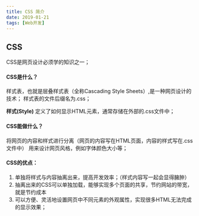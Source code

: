 ```yaml
---
title: CSS 简介
date: 2019-01-21
tags: [Web开发]
---
```


## CSS
CSS是网页设计必须学的知识之一；

#### CSS是什么？
样式表，也就是层叠样式表（全称Cascading Style Sheets）,是一种网页设计的技术；
样式表的文件后缀名为.css；

**样式(Style)** 定义了如何显示HTML元素，通常存储在外部的.css文件中；

#### CSS能做什么？

将网页的内容和样式进行分离（网页的内容写在HTML页面，内容的样式写在.css文件中）
用来设计网页风格，例如字体颜色大小等；

#### CSS的优点：

1. 单独将样式与内容抽离出来，提高开发效率；（样式内容写一起会显得臃肿）
2. 抽离出来的CSS可以单独加载，能够实现多个页面的共享，节约网站的带宽，就是节约成本
3. 可以方便、灵活地设置网页中不同元素的外观属性，实现很多HTML无法完成的显示效果；
